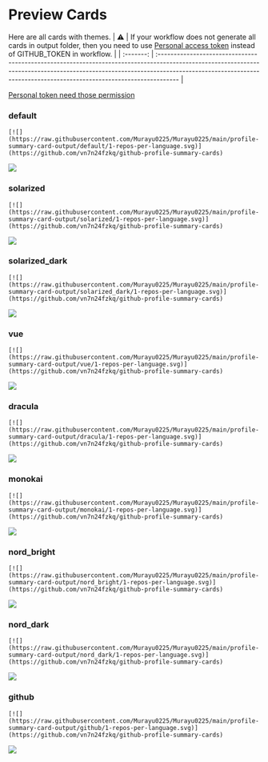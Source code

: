 
# Preview Cards

Here are all cards with themes.
| :warning: | If your workflow does not generate all cards in output folder, then you need to use [Personal access token](https://docs.github.com/en/actions/configuring-and-managing-workflows/creating-and-storing-encrypted-secrets) instead of GITHUB_TOKEN in workflow. |
| :-------: | :------------------------------------------------------------------------------------------------------------------------------------------------------------------------------------------------------------------------------------------------ |

[Personal token need those permission](https://github.com/vn7n24fzkq/github-profile-summary-cards/wiki/Personal-access-token-permissions)


### default


```
[![](https://raw.githubusercontent.com/Murayu0225/Murayu0225/main/profile-summary-card-output/default/1-repos-per-language.svg)](https://github.com/vn7n24fzkq/github-profile-summary-cards)
```
![](https://raw.githubusercontent.com/Murayu0225/Murayu0225/main/profile-summary-card-output/default/1-repos-per-language.svg)


### solarized


```
[![](https://raw.githubusercontent.com/Murayu0225/Murayu0225/main/profile-summary-card-output/solarized/1-repos-per-language.svg)](https://github.com/vn7n24fzkq/github-profile-summary-cards)
```
![](https://raw.githubusercontent.com/Murayu0225/Murayu0225/main/profile-summary-card-output/solarized/1-repos-per-language.svg)


### solarized_dark


```
[![](https://raw.githubusercontent.com/Murayu0225/Murayu0225/main/profile-summary-card-output/solarized_dark/1-repos-per-language.svg)](https://github.com/vn7n24fzkq/github-profile-summary-cards)
```
![](https://raw.githubusercontent.com/Murayu0225/Murayu0225/main/profile-summary-card-output/solarized_dark/1-repos-per-language.svg)


### vue


```
[![](https://raw.githubusercontent.com/Murayu0225/Murayu0225/main/profile-summary-card-output/vue/1-repos-per-language.svg)](https://github.com/vn7n24fzkq/github-profile-summary-cards)
```
![](https://raw.githubusercontent.com/Murayu0225/Murayu0225/main/profile-summary-card-output/vue/1-repos-per-language.svg)


### dracula


```
[![](https://raw.githubusercontent.com/Murayu0225/Murayu0225/main/profile-summary-card-output/dracula/1-repos-per-language.svg)](https://github.com/vn7n24fzkq/github-profile-summary-cards)
```
![](https://raw.githubusercontent.com/Murayu0225/Murayu0225/main/profile-summary-card-output/dracula/1-repos-per-language.svg)


### monokai


```
[![](https://raw.githubusercontent.com/Murayu0225/Murayu0225/main/profile-summary-card-output/monokai/1-repos-per-language.svg)](https://github.com/vn7n24fzkq/github-profile-summary-cards)
```
![](https://raw.githubusercontent.com/Murayu0225/Murayu0225/main/profile-summary-card-output/monokai/1-repos-per-language.svg)


### nord_bright


```
[![](https://raw.githubusercontent.com/Murayu0225/Murayu0225/main/profile-summary-card-output/nord_bright/1-repos-per-language.svg)](https://github.com/vn7n24fzkq/github-profile-summary-cards)
```
![](https://raw.githubusercontent.com/Murayu0225/Murayu0225/main/profile-summary-card-output/nord_bright/1-repos-per-language.svg)


### nord_dark


```
[![](https://raw.githubusercontent.com/Murayu0225/Murayu0225/main/profile-summary-card-output/nord_dark/1-repos-per-language.svg)](https://github.com/vn7n24fzkq/github-profile-summary-cards)
```
![](https://raw.githubusercontent.com/Murayu0225/Murayu0225/main/profile-summary-card-output/nord_dark/1-repos-per-language.svg)


### github


```
[![](https://raw.githubusercontent.com/Murayu0225/Murayu0225/main/profile-summary-card-output/github/1-repos-per-language.svg)](https://github.com/vn7n24fzkq/github-profile-summary-cards)
```
![](https://raw.githubusercontent.com/Murayu0225/Murayu0225/main/profile-summary-card-output/github/1-repos-per-language.svg)

